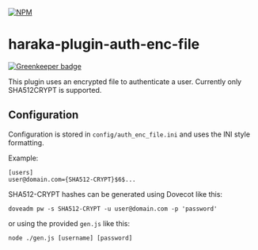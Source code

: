 [![NPM][npm-img]][npm-url]

# haraka-plugin-auth-enc-file

[![Greenkeeper badge](https://badges.greenkeeper.io/AuspeXeu/haraka-plugin-auth-enc-file.svg)](https://greenkeeper.io/)

This plugin uses an encrypted file to authenticate a user. Currently only SHA512CRYPT is supported.

Configuration
-------------

Configuration is stored in `config/auth_enc_file.ini` and uses the INI style formatting.

Example:

```
[users]
user@domain.com={SHA512-CRYPT}$6$...
```

SHA512-CRYPT hashes can be generated using Dovecot like this:

`doveadm pw -s SHA512-CRYPT -u user@domain.com -p 'password'`

or using the provided `gen.js` like this:

`node ./gen.js [username] [password]`

[npm-img]: https://nodei.co/npm/haraka-plugin-auth-enc-file.png
[npm-url]: https://www.npmjs.com/package/haraka-plugin-auth-enc-file
